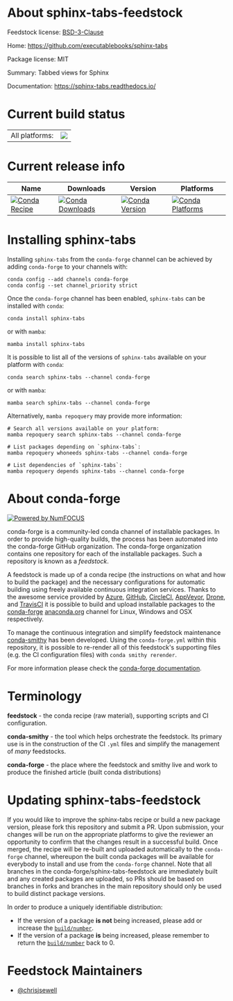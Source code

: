 About sphinx-tabs-feedstock
===========================

Feedstock license: [BSD-3-Clause](https://github.com/conda-forge/sphinx-tabs-feedstock/blob/main/LICENSE.txt)

Home: https://github.com/executablebooks/sphinx-tabs

Package license: MIT

Summary: Tabbed views for Sphinx

Documentation: https://sphinx-tabs.readthedocs.io/

Current build status
====================


<table><tr><td>All platforms:</td>
    <td>
      <a href="https://dev.azure.com/conda-forge/feedstock-builds/_build/latest?definitionId=10605&branchName=main">
        <img src="https://dev.azure.com/conda-forge/feedstock-builds/_apis/build/status/sphinx-tabs-feedstock?branchName=main">
      </a>
    </td>
  </tr>
</table>

Current release info
====================

| Name | Downloads | Version | Platforms |
| --- | --- | --- | --- |
| [![Conda Recipe](https://img.shields.io/badge/recipe-sphinx--tabs-green.svg)](https://anaconda.org/conda-forge/sphinx-tabs) | [![Conda Downloads](https://img.shields.io/conda/dn/conda-forge/sphinx-tabs.svg)](https://anaconda.org/conda-forge/sphinx-tabs) | [![Conda Version](https://img.shields.io/conda/vn/conda-forge/sphinx-tabs.svg)](https://anaconda.org/conda-forge/sphinx-tabs) | [![Conda Platforms](https://img.shields.io/conda/pn/conda-forge/sphinx-tabs.svg)](https://anaconda.org/conda-forge/sphinx-tabs) |

Installing sphinx-tabs
======================

Installing `sphinx-tabs` from the `conda-forge` channel can be achieved by adding `conda-forge` to your channels with:

```
conda config --add channels conda-forge
conda config --set channel_priority strict
```

Once the `conda-forge` channel has been enabled, `sphinx-tabs` can be installed with `conda`:

```
conda install sphinx-tabs
```

or with `mamba`:

```
mamba install sphinx-tabs
```

It is possible to list all of the versions of `sphinx-tabs` available on your platform with `conda`:

```
conda search sphinx-tabs --channel conda-forge
```

or with `mamba`:

```
mamba search sphinx-tabs --channel conda-forge
```

Alternatively, `mamba repoquery` may provide more information:

```
# Search all versions available on your platform:
mamba repoquery search sphinx-tabs --channel conda-forge

# List packages depending on `sphinx-tabs`:
mamba repoquery whoneeds sphinx-tabs --channel conda-forge

# List dependencies of `sphinx-tabs`:
mamba repoquery depends sphinx-tabs --channel conda-forge
```


About conda-forge
=================

[![Powered by
NumFOCUS](https://img.shields.io/badge/powered%20by-NumFOCUS-orange.svg?style=flat&colorA=E1523D&colorB=007D8A)](https://numfocus.org)

conda-forge is a community-led conda channel of installable packages.
In order to provide high-quality builds, the process has been automated into the
conda-forge GitHub organization. The conda-forge organization contains one repository
for each of the installable packages. Such a repository is known as a *feedstock*.

A feedstock is made up of a conda recipe (the instructions on what and how to build
the package) and the necessary configurations for automatic building using freely
available continuous integration services. Thanks to the awesome service provided by
[Azure](https://azure.microsoft.com/en-us/services/devops/), [GitHub](https://github.com/),
[CircleCI](https://circleci.com/), [AppVeyor](https://www.appveyor.com/),
[Drone](https://cloud.drone.io/welcome), and [TravisCI](https://travis-ci.com/)
it is possible to build and upload installable packages to the
[conda-forge](https://anaconda.org/conda-forge) [anaconda.org](https://anaconda.org/)
channel for Linux, Windows and OSX respectively.

To manage the continuous integration and simplify feedstock maintenance
[conda-smithy](https://github.com/conda-forge/conda-smithy) has been developed.
Using the ``conda-forge.yml`` within this repository, it is possible to re-render all of
this feedstock's supporting files (e.g. the CI configuration files) with ``conda smithy rerender``.

For more information please check the [conda-forge documentation](https://conda-forge.org/docs/).

Terminology
===========

**feedstock** - the conda recipe (raw material), supporting scripts and CI configuration.

**conda-smithy** - the tool which helps orchestrate the feedstock.
                   Its primary use is in the construction of the CI ``.yml`` files
                   and simplify the management of *many* feedstocks.

**conda-forge** - the place where the feedstock and smithy live and work to
                  produce the finished article (built conda distributions)


Updating sphinx-tabs-feedstock
==============================

If you would like to improve the sphinx-tabs recipe or build a new
package version, please fork this repository and submit a PR. Upon submission,
your changes will be run on the appropriate platforms to give the reviewer an
opportunity to confirm that the changes result in a successful build. Once
merged, the recipe will be re-built and uploaded automatically to the
`conda-forge` channel, whereupon the built conda packages will be available for
everybody to install and use from the `conda-forge` channel.
Note that all branches in the conda-forge/sphinx-tabs-feedstock are
immediately built and any created packages are uploaded, so PRs should be based
on branches in forks and branches in the main repository should only be used to
build distinct package versions.

In order to produce a uniquely identifiable distribution:
 * If the version of a package **is not** being increased, please add or increase
   the [``build/number``](https://docs.conda.io/projects/conda-build/en/latest/resources/define-metadata.html#build-number-and-string).
 * If the version of a package **is** being increased, please remember to return
   the [``build/number``](https://docs.conda.io/projects/conda-build/en/latest/resources/define-metadata.html#build-number-and-string)
   back to 0.

Feedstock Maintainers
=====================

* [@chrisjsewell](https://github.com/chrisjsewell/)

